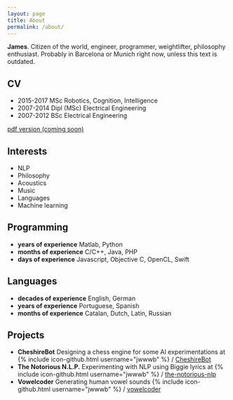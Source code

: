 ```yaml
---
layout: page
title: About
permalink: /about/
---
```


**James**. Citizen of the world, engineer, programmer, weightlifter, philosophy enthusiast. Probably in Barcelona or Munich right now, unless this text is outdated.

## CV
* 2015-2017 MSc Robotics, Cognition, Intelligence
* 2007-2014 Dipl (MSc) Electrical Engineering
* 2007-2012 BSc Electrical Engineering

[pdf version (coming soon)](http://f.jwwwb.com/test.pdf)

## Interests
* NLP
* Philosophy
* Acoustics
* Music
* Languages
* Machine learning

## Programming 
* **years of experience** Matlab, Python
* **months of experience** C/C++, Java, PHP
* **days of experience** Javascript, Objective C, OpenCL, Swift

## Languages
* **decades of experience** English, German 
* **years of experience** Portuguese, Spanish 
* **months of experience** Catalan, Dutch, Latin, Russian

## Projects
* **CheshireBot** Designing a chess engine for some AI experimentations at
{% include icon-github.html username="jwwwb" %} /
[CheshireBot](https://github.com/jwwwb/CheshireBot)
* **The Notorious N.L.P.** Experimenting with NLP using Biggie lyrics at
{% include icon-github.html username="jwwwb" %} /
[the-notorious-nlp](https://github.com/jwwwb/the-notorious-nlp)
* **Vowelcoder** Generating human vowel sounds
{% include icon-github.html username="jwwwb" %} /
[vowelcoder](https://github.com/jwwwb/vowelcoder)